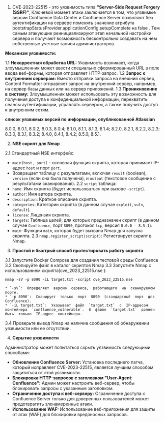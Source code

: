 1. CVE-2023-22515 - это уязвимость типа **"Server-Side Request Forgery (SSRF)"**, 
Ключевой момент атаки заключается в том, что уязвимые версии Confluence Data Center и Confluence Server позволяют без аутентификации на сервере поменять значение атрибута  bootstrapStatusProvider.applicationConfig.setupComplete на  false . Тем самым атакующие реинициализируют этап начальной настройки сервера и получают возможность бесконтрольно создавать на нем собственные учетные записи администраторов.

**Механизм уязвимости:**

1.1 **Некорректная обработка URL:**  Уязвимость возникает, когда злоумышленник может ввести специально сформированный URL в поле ввода веб-формы, которая отправляет HTTP-запрос.
1.2 **Запрос к внутренним серверам:**  Вместо отправки запроса на внешний сервер, Content Formatter отправляет запрос на внутренний сервер, например, на сервер базы данных или на сервер приложений.
1.3 **Проникновение в систему:**  Злоумышленник может использовать эту возможность для получения доступа к конфиденциальной информации, перехватить сеансы аутентификации, управлять сервером, а также получить доступ к внутренним сетям.


**список уязвимых версий по информации, опубликованной Atlassian**

8.0.0, 8.0.1, 8.0.2, 8.0.3, 8.0.4;
8.1.0, 8.1.1, 8.1.3, 8.1.4;
8.2.0, 8.2.1, 8.2.2, 8.2.3;
8.3.0, 8.3.1, 8.3.2;
8.4.0, 8.4.1, 8.4.2;
8.5.0, 8.5.1.

2. **NSE скрипт для Nmap**

2.1 Стандартный NSE интерфейс:
   *   `main(host, port)`  -  основная  функция  скрипта,  которая  принимает  IP-адрес  `host`  и  порт  `port`. 
   *   Возвращает  таблицу  с  результатами,  включая  `result`  (boolean),  `version`  (если  она  была  получена),  и  `output`  (текстовое  сообщение  с  результатами  сканирования).
2.2 `script`  таблица:
   *   `name`:  Имя  скрипта  (будет  использоваться  при  вызове  `-script`).
   *   `author`:  Имя  автора  скрипта.
   *   `description`:  Краткое  описание  скрипта.
   *   `categories`:  Категории  скрипта  (в  данном  случае  `exploit`,  `vuln`,  `default`).
   *   `license`:  Лицензия  скрипта.
   *   `targets`:  Таблица  целей,  для  которых  предназначен  скрипт  (в  данном  случае  `Confluence`,  порт  `8090`,  протокол  `tcp`,  версия  `8.0.0 - 8.5.1`).
   *   `main`:  Функция  `main`,  которая  будет  вызвана  Nmap  для  запуска  скрипта.
2.3 `nmap.register_script(script)`:  Регистрирует  скрипт  в  Nmap.

3. **Простой и быстрый способ протестировать работу скрипта**


3.1 Запустите  Docker  Compose  для  создания  тестовой  среды  Confluence
3.2 Скопируйте  файл  в  каталог  скриптов  Nmap
3.3 Запустите  Nmap  с  использованием  скрипта(cve_2023_22515.nse ):
   
    nmap -sV -p 8090 -iL target.txt -script cve_2023_22515.nse
   
    * `-sV`:  Определяет  версию  сервиса,  работающего  на  сканируемом  порте.
    * `-p 8090`:  Сканирует  только  порт  8090  (стандартный  порт  для  Confluence).
    * `-iL target.txt`:  Указывает  файл  `target.txt`  с  IP-адресом  контейнера  `confluence_vulnerable`.  В  файле  `target.txt`  должен  быть  только  IP-адрес  контейнера.
3.4 Проверьте  вывод  Nmap  на  наличие  сообщения  об  обнаружении  уязвимости  или  ее  отсутствии.

4. **Скрытие уязвимости**

Администратор может попытаться скрыть уязвимость следующими способами:

* **Обновление Confluence Server:**  Установка последнего патча, который исправляет CVE-2023-22515, является лучшим способом защититься от этой уязвимости.
* **Блокировка HTTP-запросов с заголовком "User-Agent: Confluence":**  Админ может настроить веб-сервер, чтобы блокировать запросы с указанным заголовком.
* **Ограничение доступа к веб-серверу:** Ограничение доступа к Confluence Server только для доверенных пользователей может предотвратить злонамеренные атаки.
* **Использование WAF:**  Использование веб-приложения для защиты от атак (WAF) для блокировки вредоносных запросов.
